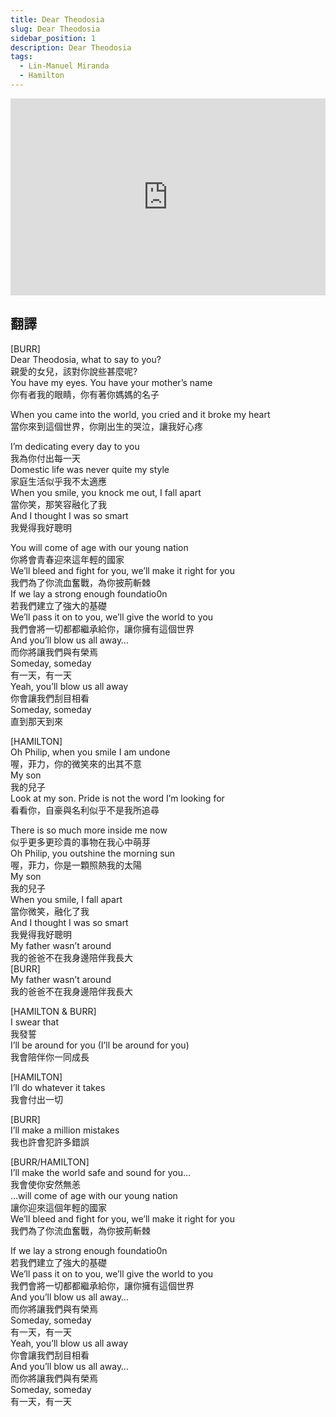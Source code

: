 ```yaml
---
title: Dear Theodosia
slug: Dear Theodosia 
sidebar_position: 1
description: Dear Theodosia 
tags:
  - Lin-Manuel Miranda
  - Hamilton
---
```


<iframe width="100%" height="315" src="https://www.youtube.com/embed/TKpJjdKcjeo" title="YouTube video player" frameborder="0" allow="accelerometer; autoplay; clipboard-write; encrypted-media; gyroscope; picture-in-picture; web-share" allowfullscreen></iframe>
  


## 翻譯
  
[BURR]  
Dear Theodosia, what to say to you?  
親愛的女兒，該對你說些甚麼呢?  
You have my eyes. You have your mother’s name  
你有者我的眼睛，你有著你媽媽的名子  
  
When you came into the world, you cried and it broke my heart  
當你來到這個世界，你剛出生的哭泣，讓我好心疼  
  
I’m dedicating every day to you  
我為你付出每一天  
Domestic life was never quite my style  
家庭生活似乎我不太適應  
When you smile, you knock me out, I fall apart  
當你笑，那笑容融化了我  
And I thought I was so smart  
我覺得我好聰明  
  
You will come of age with our young nation  
你將會青春迎來這年輕的國家  
We’ll bleed and fight for you, we’ll make it right for you  
我們為了你流血奮戰，為你披荊斬棘  
If we lay a strong enough foundatio0n  
若我們建立了強大的基礎  
We’ll pass it on to you, we’ll give the world to you  
我們會將一切都都繼承給你，讓你擁有這個世界  
And you’ll blow us all away…  
而你將讓我們與有榮焉  
Someday, someday  
有一天，有一天  
Yeah, you’ll blow us all away  
你會讓我們刮目相看  
Someday, someday  
直到那天到來  
  
[HAMILTON]  
Oh Philip, when you smile I am undone  
喔，菲力，你的微笑來的出其不意  
My son  
我的兒子  
Look at my son. Pride is not the word I’m looking for  
看看你，自豪與名利似乎不是我所追尋  
  
There is so much more inside me now  
似乎更多更珍貴的事物在我心中萌芽  
Oh Philip, you outshine the morning sun  
喔，菲力，你是一顆照熱我的太陽  
My son  
我的兒子  
When you smile, I fall apart  
當你微笑，融化了我  
And I thought I was so smart  
我覺得我好聰明  
My father wasn’t around  
我的爸爸不在我身邊陪伴我長大  
[BURR]  
My father wasn’t around  
我的爸爸不在我身邊陪伴我長大  
  
[HAMILTON & BURR]  
I swear that  
我發誓  
I’ll be around for you (I’ll be around for you)  
我會陪伴你一同成長  
  
[HAMILTON]  
I’ll do whatever it takes  
我會付出一切  
  
[BURR]  
I’ll make a million mistakes  
我也許會犯許多錯誤  
  
[BURR/HAMILTON]  
I’ll make the world safe and sound for you…  
我會使你安然無恙  
…will come of age with our young nation  
讓你迎來這個年輕的國家  
We’ll bleed and fight for you, we’ll make it right for you  
我們為了你流血奮戰，為你披荊斬棘  
  
If we lay a strong enough foundatio0n  
若我們建立了強大的基礎  
We’ll pass it on to you, we’ll give the world to you  
我們會將一切都都繼承給你，讓你擁有這個世界  
And you’ll blow us all away…  
而你將讓我們與有榮焉  
Someday, someday  
有一天，有一天  
Yeah, you’ll blow us all away  
你會讓我們刮目相看  
And you’ll blow us all away…  
而你將讓我們與有榮焉  
Someday, someday  
有一天，有一天    

